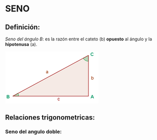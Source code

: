 # SENO

## Definición:

_Seno del ángulo B_: es la razón entre el cateto (b) **opuesto** al ángulo y la **hipotenusa** (a).

<IMG SRC="4.gif">

## Relaciones trigonometricas:

### Seno del angulo doble:

